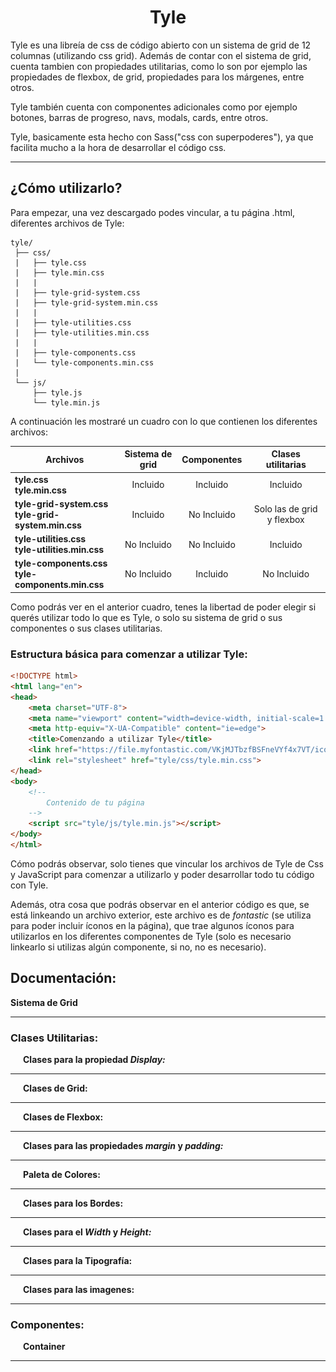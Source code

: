 <h1 align="center">Tyle</h1>
 Tyle es una libreía de css de código abierto con un sistema de grid de 12 columnas (utilizando css grid). Además de contar con el sistema de  grid, cuenta tambien con propiedades utilitarias, como lo son por ejemplo las propiedades de flexbox, de grid, propiedades para los márgenes, entre otros.
 
 Tyle también cuenta con componentes adicionales como por ejemplo botones, barras de progreso, navs, modals, cards, entre otros.

 Tyle, basicamente esta hecho con Sass("css con superpoderes"), ya que facilita mucho a la hora de desarrollar el código css.
 
---

## ¿Cómo utilizarlo?
 Para empezar, una vez descargado podes vincular, a tu página .html, diferentes archivos de Tyle:
 ```
 tyle/ 
  ├── css/
  |   ├── tyle.css
  |   ├── tyle.min.css
  |   |
  |   ├── tyle-grid-system.css
  |   ├── tyle-grid-system.min.css
  |   |
  |   ├── tyle-utilities.css
  |   ├── tyle-utilities.min.css
  |   |
  |   ├── tyle-components.css
  |   └── tyle-components.min.css
  |
  └── js/
      ├── tyle.js
      └── tyle.min.js
 ```
 A continuación les mostraré un cuadro con lo que contienen los diferentes archivos:
 
 |                       Archivos                          | Sistema de grid  | Componentes |     Clases utilitarias     |
 | ------------------------------------------------------- |:---------------: | :---------: | :------------------------: |
 | **tyle.css**<br>**tyle.min.css**                        |     Incluido     |  Incluido   |          Incluido          |
 | **tyle-grid-system.css**<br>**tyle-grid-system.min.css**|     Incluido     | No Incluido | Solo las de grid y flexbox |
 | **tyle-utilities.css**<br>**tyle-utilities.min.css**    |    No Incluido   | No Incluido |          Incluido          |
 | **tyle-components.css**<br>**tyle-components.min.css**  |    No Incluido   |   Incluido  |         No Incluido        |
 
 Como podrás ver en el anterior cuadro, tenes la libertad de poder elegir si querés utilizar todo lo que es Tyle, o solo su sistema de grid o  sus componentes o sus clases utilitarias.
 
 ### Estructura básica para comenzar a utilizar Tyle:
 
  ```html
  <!DOCTYPE html>
  <html lang="en">
  <head>
      <meta charset="UTF-8">
      <meta name="viewport" content="width=device-width, initial-scale=1.0">
      <meta http-equiv="X-UA-Compatible" content="ie=edge">
      <title>Comenzando a utilizar Tyle</title>
      <link href="https://file.myfontastic.com/VKjMJTbzfBSFneVYf4x7VT/icons.css" rel="stylesheet">    
      <link rel="stylesheet" href="tyle/css/tyle.min.css">
  </head>
  <body>
      <!-- 
          Contenido de tu página
      -->
      <script src="tyle/js/tyle.min.js"></script>
  </body>
  </html>
  ```
  Cómo podrás observar, solo tienes que vincular los archivos de Tyle de Css y JavaScript para comenzar a  utilizarlo y poder desarrollar todo  tu código con Tyle.
  
  Además, otra cosa que podrás observar en el anterior código es que, se está linkeando un archivo exterior, este archivo es de *fontastic* (se  utiliza para poder incluir íconos en la página), que trae algunos íconos para utilizarlos en los diferentes componentes de Tyle (solo es  necesario linkearlo si utilizas algún componente, si no, no es necesario).
 
## Documentación:

 <details>
  <summary style="cursor: pointer; display: inline-block; outline: 0;"><strong>Sistema de Grid</strong></summary>
  Para empezar, Tyle cuenta con un sistema de grid de 12 columnas. Dicho sistema esta hecho con Css grid.
  
  Para utilizar el sistema de grid debes crear un div con la clase ***row***, y allí dentro del div ponés los distintos componenetes con sus   respectivas clases del sistema de grid. Dichas clases que le debes poner a los hijos del div con la clase *row* son las diferentes clases de columnas que las indicas con la clase ***col-*** y luego del guión le indicas cuantas columnas querés que ocupe tu elemento. Tal como se   muestra en el siguiente bloque de código:
  
  Html:
  ```html
    <div class="row">
        <div class="col-1">Una columna</div>
        <div class="col-2">Dos columnas</div>
        <div class="col-3">Tres columnas</div>
        <div class="col-4">Cuatro columnas</div>
        <div class="col-5">Cinco columnas</div>
        <div class="col-6">Seis columnas</div>
        <div class="col-7">Siete columnas</div>
        <div class="col-8">Ocho columnas</div>
        <div class="col-9">Nueve columnas</div>
        <div class="col-10">Diez columnas</div>
        <div class="col-11">Once columnas</div>
        <div class="col-12">Doce columnas</div>
    </div>
  ```
  Con un poco de estilos css (indicándole a los contenedores una altura, un color de fondo, un color al texto, un centrado total al texto, una   separación entre los divs, que cada contenedor valla debajo y no al lado, etc...) , obtenés el siguiente resultado:
  
  ![Grid sistem](/images/grid-sistem.png "Grid sistem")
  
  Sin embargo, esto no es todo acerca del sistema de grid, ya que Tyle cuenta con un sistema de grid totalmente responsive.
  Estas clases para el responsive de los elementos se definen de la siguiente manera:
  ***col*-(a partir de que medida ocupa dichas columnas)-(Número de columnas a ocupar)**
  Las medidas utilizadas en Tyle son las siguientes: 
  
  | Clase | Desde  |   Hasta   |
  | ----- |:-----: |  :-----:  |
  | *xs*  | 480px  |  639px    |
  | *sm*  | 640px  |  767px    |
  | *md*  | 768px  |  1023px   |
  | *lg*  | 1024px |  1365px   |
  | *xl*  | 1366px | + 1366px  |
  
  Por lo tanto podés formar clases como por ejemplo:
  *col-xs-12* (va a ocupar 12 columnas desde 480px para arriba)
  *col-sm-6* (va a ocupar 6 columnas desde 640px para arriba)
  *col-md-4* (va a ocupar 4 columnas desde 768px para arriba)
  *col-lg-3* (va a ocupar 3 columnas desde 1024px para arriba)
  
  Si no pones la medida en la clase col, quiere decir que siempre va a ocupar las columnas que le indiques, al menos que le agregues otra clase   con la medida.
  Ejemplo:
  ```html
  <div class="row">
      <div class="col-12 col-md-4 col-lg-3"></div>
  </div>
  ```
  En este ejemplo, el div va a ocupar 12 columnas hasta 768px, debido a que a partir de 768px ocupará 4 columnas, y a partir de 1024px ocupará  3  columnas.
  
  Y así podes seguir y formar todas las combinaciones que quieras segun lo necesite tu página.

  #### Start Column
   Tyle también cuenta con clases para que puedas elegir a partir de que columna empieza el div.
   Dicha clase se llama de la siguientes maneras:
   ***start-(A partir de que columna empieza)***
   O también podes elegir a partir de que medida empezará en la columna que elijas, poniendo la clase de la siguiente forma:
   ***start-(A partir de que medida)-(A partir de que columna empieza)***
 
   Las medidas son las mismas que las mencionadas anteriormente (xs, sm, md, lg, xl).
   
   En el siguiente ejemplo podrás observar mejor lo mencionado anteriormente:
   
   Html
   ```html
   <div class="row">
       <div class="col-5 start-5">Comienza en la columna 5</div>
       <div class="col-8 start-2">Comienza en la columna 2</div>
       <div class="col-9 start-3">Comienza en la columna 3</div>    
   </div>
   ```
   Resultado:
   
   ![Start Column](/images/start-col.png "Start Column")
   
   Como podrás observar (con la ayuda del inspector de google Chrome) que cada div comienza donde se lo indiques.
 </details>

 ---

 ### Clases Utilitarias:

  <details style="padding-left: 20px">
   <summary style="cursor: pointer; display: inline-block; outline: 0;"><strong>Clases para la propiedad <em>Display:</em></strong></summary>

   La propiedad ***display*** especifica el comportamiento de visualización de un elemento. Dicha propiedad se le  puede aplicar a cualquier   elemento. Esta propiedad puede aceptar muchos valores diferentes. Tyle tiene clases  para los valores más importantes. Estos valores son:
       <ul>
        <li> <em><strong>inline</strong></em>: Este valor hace que la caja de un elemento se de linea, y por lo tanto solo ocupa el espacio necesario para mostrar sus contenidos.       
            <img src="/images/display-inline.png" alt="Display" style="display: block;" /> 
        </li>
        <li> <em><strong>block</strong></em>: Este valor hace que la caja de un elemento se de bloque, y por lo tanto ocupa todo el espacio disponible hasta el final de su linea, aunque sus contenidos puedan no ocupar todo el sitio. 
            <img src="/images/display-block.png" alt="Display" style="display: block;" />         
        </li>
        <li> <em><strong>inline-block</strong></em>: Este valor crea cajas que son de bloque y de linea simultaneamente.  Una caja de tipo inline-block se comporta como si fuera de bloque, pero respecto a los elementos que la rodean es una caja en línea.
            <img src="/images/display-inline-block.png" alt="Display" style="display: block;" />         
        </li>
        <li> <em><strong>list-item</strong></em>: Este valor hace que cualquier elemento de cualquier tipo al que se le aplique se muestre como si fuera un elemento de una lista.
            <img src="/images/display-list-item.png" alt="Display" style="display: block;" />         
        </li>    
        <li> <em><strong>flex</strong></em>: Este valor define un contenedor flexible; en línea o bloque dependiendo del valor dado. Permite un contexto flexible para todos sus hijos directos. Al definir este valor a un contenedor se genera lo siguiente: 
            <img src="/images/flexbox.png" alt="Flexbox" style="display: block;" />
            <ul style="margin-left: 30px">
                <li><em><strong>main axis</strong></em>: El eje principal de un contenedor flexible es el *main axis* a lo largo del cual se disponen los elementos flexibles. No es necesariamente horizontal; depende de la propiedad *flex-direction*.</li>
                <li><em><strong>main-start | main-end</strong></em>: Los elementos flexibles se colocan dentro del contenedor comenzando desde el *main-axis* y hasta el *main-end*.</li>
                <li><em><strong>main size</strong></em>:  El ancho o la altura de un elemento flexible se define por cualquier que esté en la dimensión principal, y es el tamaño *main size*. La propiedad de tamaño principal del elemento Flex es la propiedad 'ancho' o 'alto', cualquiera que esté en la dimensión principal.</li>
                <li><em><strong>cross axis</strong></em>: El eje perpendicular al *main axis* se llama *cross axis*. Su dirección depende de la dirección del *main axis*.</li>
                <li><em><strong>cross-start | cross-end</strong></em>: Las líneas flexibles se llenan con elementos y se colocan en el contenedor comenzando en el lado de *cross start* del contenedor flexible y yendo hacia el lado del *cross end*.</li>
                <li><em><strong>cross size</strong></em>: El ancho o la altura de un elemento flexible, cualquiera que esté en la dimensión transversal, es el *cross size* del artículo. La propiedad de tamaño cruzado es cualquiera de 'ancho' o 'altura' que esté en la dimensión transversa.</li>            
            </ul>
            <img src="/images/display-flex.png" alt="Display" style="display: block;" />             
        </li>
        <li> <em><strong>inline-flex</strong></em>: Establece un contenedor de ítems flexible en línea, de forma equivalente a inline-block.
            <img src="/images/display-inline-flex.png" alt="Display" style="display: block;" />         
        </li>
        <li> <em><strong>grid</strong></em>: Define al elemento como una grilla. Por si sola, esta propiedad no hace nada, si no que va en conjunto de otras propiedades. Se debe aplicar a un contenedor y, así el contendedor y todos sus hijos directos podrán recibir propiedades de grid.
            <img src="/images/display-grid.png" alt="Display" style="display: block;" />         
        </li>
        <li> <em><strong>inline-grid</strong></em>: Establece un contenedor de grid en línea, de forma equivalente a inline-block.
            <img src="/images/display-inline-grid.png" alt="Display" style="display: block;" />         
        </li>
        <li> <em><strong>none</strong></em>: Este valor hace que el elemento al que se le aplica no genere ninguna caja. El resultado es que el elemento desaparece por completo de la página y no ocupa sitio, por lo que los elementos adyacentes ocupan su lugar. Si se utiliza la propiedad *display: none* sobre un elemento, todos sus descendientes también desaparecen por completo de la página.
            <img src="/images/display-none.png" alt="Display" style="display: block;" />         
         </li>
       </ul>
   Para indicar una clase para la propiedad *display*, debes poner la clase de la siguiente manera:
   
   ***d-(valor)***
   
   Los valores son los mencionados anteriormente (inline, block, inline-block, list-item, flex, inline-flex, grid,  inline-grid, none).

   Estas diferentes clases para la propiedad *display* cuentan con las diferentes clases para el responsive. Estas clases para el responsive son las mencionadas anteriormente (ver sistema de grid).
   Para indicar estas clases se hace de la siguiente manera:

   ***d-(medida responsive)-(valor)***
 
   Como podrás saber, las *medidas responsive* son *xs*, *sm*, *md*, *lg* y *xl*; y los valores son *inline*,   *block*, *inline-block*, *list-item*, *flex*, *inline-flex*, *grid*, *inline-grid* y *none*.
   Ya con esto, puedes hacer todas las convinaciones que tu pagina requiera. 
  </details>

  ---

  <details style="padding-left: 20px">
   <summary style="cursor: pointer; display: inline-block; outline: 0;"><strong>Clases de Grid:</strong></summary>

   - #### Grid Gap:
     La proppiedad ***grid-gap*** se puede aplicar solamente a los componentes que tengan la propiedad *display: grid*.
     Grid gap se refiere a la separación que hay entre las columnas y filas que se encuentran dentro del componente que tenga la propiedad    display: grid.
    
     Como podrás ver en la siguiente imagen, el contenedor (con la clase *row*) no tiene la propiedad *grid-gap*, y por lo tanto no hay ninguna separación entre sus columnas y filas.
     ![Sin Grid Gap](/images/grid-gap-0.png "Sin Grid Gap")
    
     En cambio, en la siguiente imagen, el contenedor si tiene la propiedad *grid-gap*, y por la tanto se genera una separación entre sus     columnas y filas.
     ![Con Grid Gap](/images/grid-gap-1.png "Con Grid Gap")
    
     Tyle cuenta con clases para el *grid-gap*. Estas calses se llaman de la siguiente manera:
     **grid-gap-(número)**
     El numero que va luego de *grid-gap-* puede ir del 0 hasta al 10. Cuanto mas grande sea el número, habrá una mayor separación entre   columnas y filas.
   
   - #### Order:
     La propiedad ***order*** sirve para indicarle un orden al componente que tenga dicha propiedad. Solo se le puede aplicar a los hijos     directos de los componentes que tengan la propiedad *display: grid* o la propiedad *display: flex*. La propiedad *order* solor acepta     números, y estos números pueden ser tanto positivos, como negativos. El valor por defecto de la propiedad *order* es 0.
     Tyle cuenta con clases para la propiedad *order*, y dicahs clases se indican de la siguiente forma:
     ***order-(número)***
     El número, que va luego de *order-*, puede ir desde -6 hasta 6.
     
     Ejemplo:
     ```html
     <div class="row">
         <div class="col-4">Elemento Nº 1</div>
         <div class="col-4">Elemento Nº 2</div>
         <div class="col-4">Elemento Nº 3</div>
         <div class="col-4">Elemento Nº 4</div>
         <div class="col-4">Elemento Nº 5</div>
         <div class="col-4">Elemento Nº 6</div>
         <div class="col-4">Elemento Nº 7</div>
         <div class="col-4">Elemento Nº 8</div>
         <div class="col-4">Elemento Nº 9</div>
         <div class="col-4">Elemento Nº 10</div>
         <div class="col-4">Elemento Nº 11</div>
         <div class="col-4">Elemento Nº 12</div>
     </div>
     ```
     
     Resultado:
     ![Sin la propiedad order](/images/order-0.png "Sin la propiedad order")
     
     Como podrás ver en la anterior imagen, los elementos no tienen la propiedad *order*, y por lo tanto, están ubicados  según su posición en   el html.
     
     En cambio, en la siguiente situación, los elementos tienen la propiedad *order*, y ya no se posicionan según están ubicados en el html, si no que se posicionan según la propiedad order
     
     ```html
     <div class="row">
         <div class="col-4 order--3">Elemento Nº 1</div>
         <div class="col-4 order--1">Elemento Nº 2</div>
         <div class="col-4 order-1">Elemento Nº 3</div> 
         <div class="col-4 order--2">Elemento Nº 4</div> 
         <div class="col-4 order-3">Elemento Nº 5</div>
         <div class="col-4 order-2">Elemento Nº 6</div>
         <div class="col-4 order--6">Elemento Nº 7</div>
         <div class="col-4 order--4">Elemento Nº 8</div>
         <div class="col-4 order-6">Elemento Nº 9</div> 
         <div class="col-4 order-5">Elemento Nº 10</div>
         <div class="col-4 order--5">Elemento Nº 11</div>
         <div class="col-4 order-4">Elemento Nº 12</div>
     </div>
     ```
     
     Resultado:
     ![Con la propiedad order](/images/order-1.png "Con la propiedad order")
   
   - #### Justify Items:
     Esta propiedad ***justify-items*** se le debe aplicar (en el caso de grid) a los contenedores que tengan la propiedad *display: grid*. Lo que hace esta propiedad es alinear el contenido dentro de un elemento de la cuadrícula a lo largo  del eje de la fila. Dicha propiedad  puede  tener los siguientes valores:
   
     <ul>
       <li> <em>start:</em> Alinea el contenido en el extremo izquierdo del área de la cuadrícula.</li>
       <img src="/images/justify-items-1.png" alt="Justify Items" style="display: block;" />
       <li> <em>end:</em> Alinea el contenido en el extremo derecho del área de la cuadrícula.</li>
       <img src="/images/justify-items-2.png" alt="Justify Items" style="display: block;" />
       <li> <em>center:</em> Alinea el contenido en el centro del área de la cuadrícula.</li>
       <img src="/images/justify-items-3.png" alt="Justify Items" style="display: block;" />
       <li> <em>stretch:</em> Rellena toda la altura del área de la cuadrícula (este es el valor predeterminado).</li>
       <img src="/images/justify-items-4.png" alt="Justify Items" style="display: block;" />
     </ul>
    
     Tyle cuenta con clases para estas propiedades. Para indicar dicahs clases se hace de la siguiente manera:
   
     ***g-justify-items-(valor)***
   
     La *g-* es para diferenciar las clases de grid de las de flexbox, ya que en flexbox hay propiedades con el mismo nombre  pero diferente   valor. Y los *valores* son los mencionados anteriormente (start, end, center, stretch).
   
   - #### Align Items:
     Esta propiedad ***align-items*** se le debe aplicar (en el caso de grid) a los contenedores que tengan la propiedad *display: grid*. Lo   que hace esta propiedad es alinear el contenido dentro de un elemento de la cuadrícula a lo largo del eje de la columna. Dicha propiedad  puede tener los siguientes valores:
     <ul>
       <li> <em>start</em>: Alinea el contenido en la parte superior del área de la cuadrícula.</li>
       <img src="/images/align-items-1.png" alt="Align Items" style="display: block;" />
       <li> <em>end</em>: Alinea el contenido en la parte inferior del área de la cuadrícula.</li>
       <img src="/images/align-items-2.png" alt="Align Items" style="display: block;" />
       <li> <em>center</em>: Alinea el contenido en el centro del área de la cuadrícula.</li>
       <img src="/images/align-items-3.png" alt="Align Items" style="display: block;" />
       <li> <em>stretch</em>: Rellena todo el ancho del área de la cuadrícula (este es el valor por defecto).</li>
       <img src="/images/justify-items-4.png" alt="Align Items" style="display: block;" />
     </ul>
     Tyle cuenta con clases para estas propiedades. Para indicar dichas clases se hace de la siguiente manera:
    
     ***g-align-items-(valor)***
    
     Los *valores* son los mencionados anteriormente (start, end, center, stretch).
   
   - #### Justify Content:
     Esta propiedad ***justify-content*** se le debe aplicar (en el caso de grid) a los contenedores que tengan la propiedad  *display: grid*.  Lo  que hace esta propiedad es alinear el todo el contenido de la cuadrícula dentro del contenedor de la  cuadrícula. Esta propiedad alinea la cuadrícula a lo largo del eje de la fila. Dicha propiedad puede tener los  siguientes valores:
     <ul>
       <li> <em>start:</em> Alinea la cuadrícula con el extremo izquierdo del contenedor de la cuadrícula.</li>
       <img src="/images/justify-content-1.png" alt="Justify Content" style="display: block;" />
       <li> <em>end:</em> Alinea la grilla con el extremo derecho del contenedor de la grilla.</li>
       <img src="/images/justify-content-2.png" alt="Justify Content" style="display: block;" />
       <li> <em>center:</em> Alinea la cuadrícula en el centro del contenedor de la cuadrícula.
       <img src="/images/justify-content-3.png" alt="Justify Content" style="display: block;" />
       <li> <em>stretch:</em> Cambia el tamaño de los elementos de la grilla para permitir que la grilla ocupe todo el ancho del contenedor de la grilla.</li>
       <img src="/images/justify-content-4.png" alt="Justify Content" style="display: block;" />
       <li> <em>space-between:</em> Coloca una cantidad par de espacio entre cada elemento de la cuadrícula, sin espacio en los extremos.</li>
       <img src="/images/justify-content-5.png" alt="Justify Content" style="display: block;" />
       <li> <em>space-around:</em> Coloca una cantidad par de espacios entre cada elemento de la grilla, con espacios de la mitad de tamaño enlos extremos.</li>
       <img src="/images/justify-content-6.png" alt="Justify Content" style="display: block;" />
       <li> <em>space-evenly:</em> Coloca una cantidad igual de espacio entre cada elemento de la cuadrícula, incluidos los extremos.</li>
       <img src="/images/justify-content-7.png" alt="Justify Content" style="display: block;" />
     </ul>
    
     Tyle cuenta con clases para estas propiedades. Para indicar dichas clases se hace de la siguiente manera:
    
     ***g-justify-content-(valor)***
    
     Los *valores* son los mencionados anteriormente (start, end, center, stretch, beetween, around, evenly).
   
   - #### Align Content:
     Esta propiedad ***align-content*** se le debe aplicar (en el caso de grid) a los contenedores que tengan la propiedad *display: grid*. Lo que hace esta propiedad es esestablecer la alineación de la cuadrícula dentro del contenedor de la cuadrícula. Esta propiedad alinea la   cuadrícula a lo largo del eje de la columna. Dicha propiedad puede tener los siguientes valores:
     <ul>
       <li> <em>start:</em> Alinea la cuadrícula con la parte superior del contenedor de la cuadrícula.</li>
       <img src="/images/align-content-1.png" alt="Align Content" style="display: block;" />
       <li> <em>end:</em> Alinea la grilla con la parte inferior del contenedor de la grilla.</li>
       <img src="/images/align-content-2.png" alt="Align Content" style="display: block;" />
       <li> <em>center:</em> Ainea la cuadrícula en el centro del contenedor de la cuadrícula.</li>
       <img src="/images/align-content-3.png" alt="Align Content" style="display: block;" />
       <li> <em>stretch:</em> Cambia el tamaño de los elementos de la grilla para permitir que la grilla ocupe toda la  altura del contenedor  de la grilla.</li>
       <img src="/images/align-content-4.png" alt="Align Content" style="display: block;" />
       <li> <em>space-between:</em> Coloca una cantidad par de espacio entre cada elemento de la cuadrícula, sin espacio en los extremos.</li>
       <img src="/images/align-content-5.png" alt="Align Content" style="display: block;" />
       <li> <em>space-around:</em> Coloca una cantidad par de espacios entre cada elemento de la grilla, con espacios de la  mitad de tamañoen   los extremos.</li>
       <img src="/images/align-content-6.png" alt="Align Content" style="display: block;" />
       <li> <em>space-evenly:</em> Coloca una cantidad igual de espacio entre cada elemento de la cuadrícula, incluidos los extremos.</li>
       <img src="/images/align-content-7.png" alt="Align Content" style="display: block;" />
     </ul>
    
     Tyle cuenta con clases para estas propiedades. Para indicar dichas clases se hace de la siguiente manera:
    
     ***g-align-content-(valor)***
    
     Los *valores* son los mencionados anteriormente (start, end, center, stretch, beetween, around, evenly).
   
   - #### Justify Self:
     Esta propiedad ***justify-self*** se le debe aplicar (en el caso de grid) a los contenedores que tengan la propiedad *display: grid*. Lo  que  hace esta propiedad es alinear el contenido dentro de un elemento de la cuadrícula a lo largo  del eje de la fila. Este valor se   aplica al contenido dentro de un único elemento de la grilla. Dicha propiedad puede  tener los siguientes valores:
     <ul>
       <li> <em>start:</em> Alinea el contenido en el extremo izquierdo del área de la cuadrícula.</li>
       <img src="/images/justify-self-1.png" alt="Justify Self" style="display: block;" />
       <li> <em>end:</em> Alinea el contenido en el extremo derecho del área de la cuadrícula.</li>
       <img src="/images/justify-self-2.png" alt="Justify Self" style="display: block;" />
       <li> <em>center:</em> Alinea el contenido en el centro del área de la cuadrícula.</li>
       <img src="/images/justify-self-3.png" alt="Justify Self" style="display: block;" />
       <li> <em>stretch:</em> Rellena todo el ancho del área de la cuadrícula (este es el valor por defecto).</li>
       <img src="/images/justify-self-4.png" alt="Justify Self" style="display: block;" />
     </ul>
   
     Tyle cuenta con clases para estas propiedades. Para indicar dicahs clases se hace de la siguiente manera:
   
     ***g-justify-self-(valor)***
   
     Los *valores* son los mencionados anteriormente (start, end, center, stretch).
  
   - #### Align Self:
     Esta propiedad ***align-self*** se le debe aplicar (en el caso de grid) a los contenedores que tengan la propiedad *display: grid*. Lo que hace esta propiedad es alinear el contenido dentro de un elemento de la cuadrícula a lo largo del eje de la columna. Este valor se aplica al contenido dentro de un único elemento de la grilla. Dicha propiedad puede tener los siguientes valores:
     <ul>
       <li> <em>start:</em> Alinea el contenido en la parte superior del área de la cuadrícula.</li>
       <img src="/images/align-self-1.png" alt="Align Self" style="display: block;" />
       <li> <em>end:</em> Alinea el contenido en la parte inferior del área de la cuadrícula.</li>
       <img src="/images/align-self-2.png" alt="Align Self" style="display: block;" />
       <li> <em>center:</em> Alinea el contenido en el centro del área de la cuadrícula.</li>
       <img src="/images/align-self-3.png" alt="Align Self" style="display: block;" />
       <li> <em>stretch:</em> Rellena toda la altura del área de la cuadrícula (este es el valor predeterminado).</li>
       <img src="/images/align-self-4.png" alt="Align Self" style="display: block;" />
     </ul>
   
     Tyle cuenta con clases para estas propiedades. Para indicar dicahs clases se hace de la siguiente manera:
   
     ***g-align-self-(valor)***
   
     Los *valores* son los mencionados anteriormente (start, end, center, stretch).
  </details>

  ---

  <details style="padding-left: 20px">
   <summary style="cursor: pointer; display: inline-block; outline: 0;"><strong>Clases de Flexbox:</strong></summary>

   - #### Flex Direction:
     La propiedad ***flex-direction*** establece la dirección de un elemento flexible dentro de un contenedor (es decir que el contenedor tenga la propiedad *display: flex*).
   
     La propiedad *flex-direction* puede tener los siguientes valores:
     <li> <em>row:</em> Este es el valor por defecto. Los elementos flexibles se muestran horizontalmente, como una fila</li>
     <li> <em>row reverse:</em> Los elementos flexibles se muestran horizontalmente, como una fila, pero en orden invertido</li>
     <li> <em>Column:</em> Los elementos flexibles se muestran verticalmente, como una columna</li>
     <li> <em>Column reverse:</em> Los elementos flexibles se muestran verticalmente, como una columna, pero en orden invertido</li>
   
     En la siguiente imagen podrás apreciar mejor esta propiedad:
   
     <img src="/images/flex-direction.png" alt="Flex direction" style="display: block;" />
   
     Tyle ya cuenta con clases para dicha propiedad, y estas clases se indican de la siguiente manera:
   
     ***f-flex-direction-(valor)***
   
     Todas las clases de flexbox que siguen a continuación y, estas mismas clases también, llevan una *f-* delante de la clase para   diferenciarlas   de las clases de css grid, que tienen la misma propiedad pero diferentes valores. Los valores que van luego de   *f-flex-direction-* son los   mencionados anteriormente (row, row-reverse, col, col-reverse).
  
   - #### Flex Wrap:
     La propiedad ***flex-wrap*** solo se le puede aplicar a los contenedores que tengan la propiedad *display: flex;*. Esta propiedad   *flex-wrap*,especifica si los elementos flexibles deben ajustarse o no. Como ya fue mencionado anteriormente, lo que hace la propiedad   *dispaly: flex* es poner todos sus elementos hijos en una sola linea, a pesar de que no entren, al no entrar, se disminuye el tamaño de los  elementos hijos para  que puedan entrar. Si tu no quieres que esto ocurra, debes utilizar la propiedad *flex-wrap*, que solo acepta los   siguientes valores:
    
     <li> <em>nowrap:</em> Este es el valor por defecto, y por lo tanto, los elementos hijos se ajustarán al contenido de ser necesario.</li>
     <li> <em>wrap:</em> Este valor especifica que si los elementos hijos, del contenedor flexible, no entran, se irán a la siguiente   fila/columna (según el <em>flex-direction</em>), generando de esta manera un contenedor flexible de líneas multiples.</li>
     <li> <em>wrap-reverse:</em> Este valor especifica lo mismo que el valor <em>wrap</em>, solo que revierte los elementos.</li>
    
     En la siguiente imagen podrás apreciar mejor la propiedad *flex-wrap*:
     <img src="/images/flex-wrap.png" alt="Flex Wrap" style="display: block;" />
    
     Tyle ya cuenta con clases para dicha propiedad, y estas clases se indican de la siguiente manera:
    
     ***f-flex-wrap-(valor)***
    
     Los valores que van luego de *f-flex-wrap-* son los mencioandos anteriormente (no-wrap, wra, wrap-reverse).
  
   - #### Flex Grow:
     La propiedad ***flex-grow*** solo se le puede aplicar a los hijos de los contenedores que tengan lo propiedad *display: flex*. Esta  propiedad  *flex-grow* especifica la capacidad de que un elemento flexible crezca si es posible. Esta propiedad acepta cualquier número  positivo, y  funciona de la siguiente manera:
     Lo que hace es calcular el espacio disponible, y darselos a los que tengan esta propiedad según el valor que tengan.
     Por ejemplo: Si hay un elemento que tenga un *flex-grow: 1* y otro tiene un *flex-grow: 3*, se calcula el espacio disponible y lo divide  entre 4, ya que suma el valor de esta propiedad de cada elemento del contenedor, y le da 3/4 partes al segundo elemento y 1/4 parte al  primer elemento.
  
     En el siguiente ejemplo entenderás esto mejor:
     <img src="/images/flex-grow-1.png" alt="Flex Grow" style="display: block;" />
     <img src="/images/flex-grow-2.png" alt="Flex Grow" style="display: block;" />
   
     Como habrás podido observar, al primer elemento se le ha agregado la propiedad *flex-grow* y ha crecido según el espacio disponible que   había.
   
     Una vez más, Tyle ya cuenta con clases para esta propiedad, y se indican de la siguiente manera: 
   
     ***f-flex-grow-(número)*** 
   
     El número que va luego de *f-flex-grow* puede ir del 1 al 5.
   
   - #### Flex Shrink: 
     La propiedad ***flex-shrink*** solo se le puede aplicar a los contenedores que tengan la propiedad *display: flex;*. Esta propiedad    *flex-shrink* especifica la capacidad de que un elemento flexible se encoja. Esta propiedad acepta cualquier número positivo. Esta  propiedad, funciona de una manera muy similar a *flex-grow*, pero con resultado opuesto.
     En el siguiente ejemplo lo podrás entender mejor:
     <img src="/images/flex-shrink-1.png" alt="Flex Shrink" style="display: block;" />
     Como podrás observar, los 4 elementos no entran en el container.
     Pero aplicando un *flex-shrink* al primer elemento sucede lo siguiente:
     <img src="/images/flex-shrink-2.png" alt="Flex Shrink" style="display: block;" /> 
     Al aplicarle un *flex-shrink* al primer elemento, este se encojió dandole más espacio a los demás elementos.
  
     Tyle ya cuenta con clases para esta propiedad, y se indican de la siguiente manera:
     
     ***f-flex-shrink-(número)*** 
   
     El número que va luego de *f-flex-shrink* puede ir del 1 al 5.
 
   - #### Order:
     La propiedad ***order*** también se puede utilizar en los elementos hijos de un contenedor que tenga la propiedad *display: flex*, y esta  propiedad *order* es la misma que la mencionada anteriormente (en las calses de grid), y funciona exactamente de la misma manera.
 
   - #### Align Items:
     Esta propiedad ***align-items*** se le debe aplicar (en el caso de flexbox) a los contenedores que tengan la propiedad *display: flex*. La propiedad *align-items* define el comportamiento predeterminado de cómo se colocan los elementos flexibles a lo largo del eje transversal  en la línea actual. Dicha propiedad puede tener los siguientes valores:
     <ul>
       <li> <em>flex-start</em>: Alinea el contenido en la parte superior del eje transversal.</li>
       <li> <em>flex-end</em>: Alinea el contenido en la parte inferior del eje transversal.</li>
       <li> <em>center</em>: Alinea el contenido en el centro del eje transversal.</li>
       <li> <em>baseline</em>: Las lineas base de los elementos están alineados.</li>
       <li> <em>stretch</em>: Los elementos se estiran hasta llenar todo el contenedor (este es el valor por defecto).</li>
     </ul>
     <img src="/images/f-align-items.png" alt="Align Items" style="display: block;" /> 
    
     Tyle cuenta con clases para estas propiedades. Para indicar dichas clases se hace de la siguiente manera:
    
     ***f-align-items-(valor)***
    
     Los *valores* son los mencionados anteriormente (start, end, center, baseline, stretch).
   
   - #### Justify Content:
     Esta propiedad ***justify-content*** se le debe aplicar (en el caso de flexbox) a los contenedores que tengan la propiedad *display:  flex*. Lo  que hace esta propiedad es alinear a lo largo del eje principal. Ayuda a distribuir el espacio libre que sobra cuando todos los elementos flexibles de una línea son inflexibles o flexibles, pero han alcanzado su tamaño máximo. También ejerce algún control sobre la   alineación de los elementos cuando se desbordan la línea. Dicha propiedad puede tener los  siguientes valores:
     <ul>
       <li> <em>flex-start:</em> Alinea el contenido hacia la linea de inicio del contenedor flexible.</li>
       <li> <em>flex-end:</em> Alinea el contenido hacia la linea de fin del contenedor flexible.</li>
       <li> <em>center:</em> Alinea el contenido hacia la linea del centro del contenedor flexible. </li>
       <li> <em>space-between:</em> Distribuye el contenido de manera uniforme. El primer elemento va hacia la linea de inicio y, el último   hacia la linea de fin.</li>
       <li> <em>space-around:</em> Distribuye el contenido de manera uniforme con espacios entre los elementos. Estos espacios son de la   mitad de tamaño en los extremos.</li>
       <li> <em>space-evenly:</em>  Distribuye el contenido de manera uniforme con espacios exactamente iguales (tanto al inicio como al final) entre los elementos. </li>
     </ul>
     <img src="/images/f-justify-content.png" alt="Justify Content" style="display: block;" /> 
  
     Tyle cuenta con clases para estas propiedades. Para indicar dichas clases se hace de la siguiente manera:
    
     ***f-justify-content-(valor)***
    
     Los *valores* son los mencionados anteriormente (start, end, center, beetween, around, evenly).
   
   - #### Align Content:
     Esta propiedad ***align-content*** se le debe aplicar (en el caso de flexbox) a los contenedores que tengan la propiedad *display: flex*. Esta propiedad alinea las líneas de un contenedor flexible dentro del contenedor flexible cuando hay espacio adicional en el eje   transversal. Dicha propiedad puede tener los siguientes valores:
     <ul>
       <li> <em>flex-start:</em> Alinea el contenido en la linea de inicio del eje transversal.</li>
       <li> <em>flex-end:</em> Alinea el contenido en la linea de fin del eje transversal.</li>
       <li> <em>center:</em> Alinea el contenido en el centro del eje transversal.</li>
       <li> <em>space-between:</em> Distribuye el contenido de manera uniforme en el eje transversal. El primer elemento va hacia la linea de   inicio del eje transversal y, el último hacia la linea de fin del eje transversal.</li>
       <li> <em>space-around:</em> Distribuye el contenido de manera uniforme en el eje transversal con espacios entre los elementos. Estos   espacios son de la mitad de tamaño en los extremos.</li>
       <li> <em>stretch:</em> Este es el valor por defecto. Las líneas se estiran para ocupar el espacio restante.</li>
     </ul>
     <img src="/images/f-align-content.png" alt="Align Content" style="display: block;" /> 
  
     Tyle cuenta con clases para estas propiedades. Para indicar dichas clases se hace de la siguiente manera:
     
     ***f-align-content-(valor)***
    
     Los *valores* son los mencionados anteriormente (start, end, center, stretch, beetween, around).
   
   - #### Align Self:
     Esta propiedad ***align-self*** se le debe aplicar (en el caso de flexbox) a los hijos de los contenedores que tengan la propiedad    *display: flex*. Lo que  hace esta propiedad es alinear el elemento, al que se le aplique esta propiedad, en el eje transversal. Dicha   propiedad puede tener los siguientes valores:
     <ul>
       <li> <em>flex-start:</em> El elemento se alinea en la linea de inicio del eje transversal.</li>
       <li> <em>flex-end:</em>El elemento se alinea en la linea de fin del eje transversal.</li>
       <li> <em>center:</em> El elemento se alinea en el centro del eje transversal.</li>
       <li> <em>stretch:</em> El elemento ocupa toda la altura del eje transversal</li>
       <li> <em>baseline:</em> Se alinea con las lineas bases de los elementos</li>
       <li> <em>auto:</em> El elemento se alineará en función del valor predeterminado o el valor especificado para la propiedad  *align-items*. Este es el valor predeterminado.</li>
     </ul>
     <img src="/images/f-align-self.png" alt="Align Self" style="display: block;" /> 
    
     Tyle cuenta con clases para estas propiedades. Para indicar dicahs clases se hace de la siguiente manera:
     
     ***f-align-self-(valor)***
    
     Los *valores* son los mencionados anteriormente (start, end, center, stretch, baseline, auto).
  </details>

  ---

  <details style="padding-left: 20px">
   <summary style="cursor: pointer; display: inline-block; outline: 0;"><strong>Clases para las propiedades <em>margin</em> y <em>padding:</em></strong></summary>

   - #### Margin:
      La propiedad ***margin*** se utiliza para generar un espaciado entre los elementos, fuera de cualquier borde definido. Con css tenés control total sobre el *margin*. Existen propiedades para establecer el margin de cada lado de un elemento (arriba, derecha, abajo e izquierda).
      Las diferentes propiedades para el margin son:
      - *margin:* Establece un espaciado en los cuatro lados.
      - *margin-top:* Establece un espaciado en la parte de arriba del elemento.
      - *margin-right:* Establece un espaciado en la parte derecha del elemento.
      - *margin-bottom:* Establece un espaciado en la parte de abajo del elemento.
      - *margin-left:* Establece un espaciado en la parte izquierda del elemento. 

      Tyle ya cuenta con clases para estas propiedades. Dichas clases se indican de la siguiente manera:

      ***(propiedad Abreviada)-(Valor)***    

      Las propiedades abreviadas son ***m*** (para el *margin*), ***mt*** (para el *margin-top*), ***mr*** (para el *margin-right*), ***mb*** (para el *margin-bottom*) y ***ml*** (para el *margin-left*). Pero Tyle también tiene clases para establecer el *margin* en left y en right al mismo tiempo (***mx***) y para top y bottom (***my***). Los valores son: *0*, *1*, *2*, *3*, *4*, *5* y *auto*.

      En la siguiente imagen podrás observar las diferentes medidas para los *margins*:
       <img src="/images/margin.png" alt="Margin" style="display: block;" />      

   - #### Padding:
      La propiedad ***padding*** se utiliza para generar un espaciado alrededor del contenido de un elemento, dentro cualquier borde definido. Al igual que con ek *margin*, con css tenés control total sobre el *padding*. Existen propiedades para establecer el padding de cada lado de un elemento (arriba, derecha, abajo e izquierda).
      Las diferentes propiedades para el padding son:
      - *padding:* Establece un espaciado  dentro del contenido del elemento en los cuatro lados.
      - *padding-top:* Establece un espaciado dentro del contenido del elemento en la parte de arriba del elemento.
      - *padding-right:* Establece un espaciado dentro del contenido del elemento en la parte derecha del elemento.
      - *padding-bottom:* Establece un espaciado  dentro del contenido del elementoen la parte de abajo del elemento.
      - *padding-left:* Establece un espaciado dentro del contenido del elemento en la parte izquierda del elemento. 

      Tyle ya cuenta con clases para estas propiedades. Dichas clases se indican de la siguiente manera:

      ***(propiedad Abreviada)-(Valor)***    

      Las propiedades abreviadas son ***p*** (para el *padding*), ***pt*** (para el *padding-top*), ***pr*** (para el *padding-right*), ***pb*** (para el *padding-bottom*) y ***pl*** (para el *padding-left*). Pero Tyle también tiene clases para establecer el *padding* en left y en right al mismo tiempo (***px***) y para top y bottom (***py***). Los valores son: *0*, *1*, *2*, *3*, *4* y *5*. En la siguiente imagen podrás observar las diferentes medidas para los *paddings*:
       <img src="/images/padding.png" alt="Padding" style="display: block;" />   
  </details>
 
  ---

  <details style="padding-left: 20px">
   <summary style="cursor: pointer; display: inline-block; outline: 0;"><strong>Paleta de Colores:</strong></summary>

   Tyle cuenta con una paleta de colores. Estos colores pueden ser aplicados tanto al color de fondo, como al color del texto mediante clases de Tyle.

   - Colores:
    
   |     Nombre      |  Valor Hexadecimal  |
   | --------------  |:------------------: |
   | ***Primary***   |       #0576FA       |
   | ***Secondary*** |       #6E787D       |
   | ***Info***      |       #1EAAC8       |
   | ***Success***   |       #23C040       |
   | ***Warning***   |       #FABE0A       |
   | ***Danger***    |       #F53040       |
   | ***Light***     |       #F0F0F0       |
   | ***Dark***      |       #1E1E1E       |
   | ***White***     |       #FFFFFF       |
   | ***Black***     |       #000000       |

   Para indicar los diferentes colores de fondo o colores de texto, se deben indicar las clases de la siguiente manera:
   - Background Color:

     ***bg-(nombre del color)***

   - Color:

     ***color-(nombre del color)***

   
   Los nombres de los colores son los mencionados anteriormente en la tabla.
  </details>
     
  ---

  <details style="padding-left: 20px">
   <summary style="cursor: pointer; display: inline-block; outline: 0;"><strong>Clases para los Bordes:</strong></summary>

   La propeidad ***border*** le da un borde al elemento aplicado. Este borde puede ser de difrentes tipos, diferentes colores, puede tener diferentes anchos, las esquinas rendondeadas, etc.
   Tyle cuenta con algunas propiedades para los bordes. Estas propiedades con las que cuenta Tyle son el ***border-radius*** (funciona para redondear las esquinas) y el ***border-color***.

   Estas clases para los bordes se indican de las siguientes maneras:

   - #### Border Radius:
     
      ***b-radius-(valor)***

      Los valores son: *0*, *1*, *2*, *3*, *4*, *5*, *6* y *radius*
      Si querés que el *border-radius* se le aplique solo a un lado en específico, tenés que indicar el lado luego de la *b*, de la siguiente manera:
 
      ***b(lado)-radius-(valor)***

     Los diferentes lados son *tl* (top-left), *tr* (top-right), *bl* (bottom-left) y *br* (bottom-right).
                  
   - #### Border Color:
      La propiedad *border-color* se indica de la siguiente forma:
 
      ***b-(color)***
 
     Los diferentes colores son los mencionados anteriormente en la paleta de colores.
     También con Tyle podés indicar el color de un borde en específico de la siguiente manera:

     ***b(lado)-(color)***

     Los lados son *t* (top), *r* (right), *b* (bottom) y *l* (left).
     Es importante remarcar que las clases para el color del borde no funcionan si no se le indican antes un ancho y un estilo de borde (con las propiedades *border-width* y *border-style*)

     En las siguientes imágenes se muestra un ejemplo de los diferentes bordes: 

   <img src="/images/border-radius.png" alt="Border Radius" style="display: block;" />   
   <img src="/images/border-color.png" alt="Border Color" style="display: block;" />      
  </details>

  ---

  <details style="padding-left: 20px">
   <summary style="cursor: pointer; display: inline-block; outline: 0;"><strong>Clases para el <em>Width</em> y <em>Height:</em></strong></summary>

   Las propeidades ***width*** y ***height*** se utilizan para definir las dimensiones de un elemento. Estas propiedades permiten valores numéricos con sus respectivas unidades. La propiedad *width* se utiliza para definir el ancho de un elemento, mientras la propiedad *height* se utiliza para definir la altura de un elemento.
   Tyle cuenta con clases para estas propiedades, y se indican de la siguiente manera:

   *Height*: ***h-(valor)***  
   *Width*: ***w-(valor)***  
      
   Los valores que aceptan estas clases van del 0 al 100, siempre y cuando el número se multiplo de 5, es decir que los valores van de 5 en 5 (0, 5, 10, 15, 20, 25, 30...). El valor en estas clases equivale al porcentaje, es decir que si utilizas la clase, por ejemplo, *w-75*, va a tener un *width* de 75% de su contenedor.    
  </details>

  ---

  <details style="padding-left: 20px">
   <summary style="cursor: pointer; display: inline-block; outline: 0;"><strong>Clases para la Tipografía:</strong></summary>

   Tyle cuenta clases para algunas de las diferentes propiedades que se le pueden dar a los textos. Cuenta con diferentes clases para el tamaño de los textos, para su grosor, para su alineación y para su decoración.

   - ***Tamaño del texto:*** Estas clases se indican de la siguientes maneras:

     ***header-(valor1)***

     ***font-(valor2)***

     ***small-(valor3)*** 

     El valor1 puede ir del 1 al 7, siendo 1 el tamaño más grande y 7 el más chico.
     El valor2 puede ir del 1 al 3, siendo 1 el tamaño más grande y 3 el más chico.
     El valor3 puede ir del 1 al 2, siendo 1 el tamaño más grande y 2 el más chico.
     En la siguiente imagen podrás apreciar los distintos tamaños de las clases para el texto:

     <img src="images/font-1.png" style="display: block" />
      
   - ***Grosor del texto:*** Estas clases se indican de la siguiente manera:  

     ***f-weight-(valor)***

     El valor puede ir del 1 al 6, siende 1 el menor valor y 6 el mayor.
     En la siguiente imagen podrás observar las diferentes clases para el grosor del texto:

     <img src="images/font-2.png" style="display: block" />

   - ***Decoración del texto:*** Estas clases se indican de la siguiente manera:

     ***t-decoration-(valor)***

     Los valores que acepta esta clase son *none*, *underline*, *overline* y *del*. 
     En la siguiente imagen podrás observar las diferentes clases para la decoración del texto:

     <img src="images/font-3.png" style="display: block" />

   - ***Alineación del texto:*** Estas clases se indican de la siguiente manera:

     ***t-align-(valor)***

     Los valores que acepta esta clase son *left*, *center*, *right* y *justify*. 
     En la siguiente imagen podrás observar las diferentes clases para la alineación del texto:
     
     <img src="images/font-4.png" style="display: block" />
  </details>

  ---

  <details style="padding-left: 20px">
   <summary style="cursor: pointer; display: inline-block; outline: 0;"><strong>Clases para las imagenes:</strong></summary>

   Tyle cuenta con diferentes clases para las imagenes. Estas clases son para el responsive de las imagenes y otras para ponerles filtros.
   Para indicar que una imagen se responsive con Tyle, solo le debes poner la clase ***img-responsive*** a la imagen.
   Las clases para los diferentes filtros se indican de la siguiente manera:

   ***filter-(nombre del filtro)-(valor)***

   Los diferentes valores van del 1 al 10, siendo el 10 el que tiene mayor efecto.
   Acontinuación verás una tabla en la que se muestra los nombres de los diferentes filtros y sus funciones:
   <img src="/images/filter.png" alt="Border Radius" style="display: block;" />   
  </details>

  ---

 ### Componentes:
  
  <details style="padding-left: 20px;"> 
   <summary style="cursor: pointer; display: inline-block; outline: 0;"><strong>Container</strong></summary>
    
   Las diferentes clases para el ***container***, como su nombre lo indica, se utilizan para contener a los diferentes elementos.
   Tyle cuenta con 4 tipos diferentes de container:

   ***container-full:*** Ocupa el 100%.

   ***container:*** Ocupa el 90%.

   ***container-2:*** Ocupa el 80%.

   ***container-3:*** Ocupa el 70%.   

   Aplicando las diferentes clases para *containers*, y con un poco de estilos para el color de fondo y para la letra, queda de la siguiente manera:
   <img src="images/container.png" />

   Además de esto, estas diferentes clases cuentan con el responsive, teniendo la posibiliadad de elegir a partir de cuando querés que se aplique tal *container*. Para esto, las clases se indican de la siguiente manera:
   
   ***container-(medida responsive)-(tipo de container)***
  
   Las medidas responsive son las mencionadas anteriormente en el sistema de grid, y los tipos de container son  los mensionados anteriormente (2, 3, full). En el caso de la clase ***container*** se indica de la siguiente  manera: 

   ***container-(medida responsive)***
  </details>

  ---









































































































































